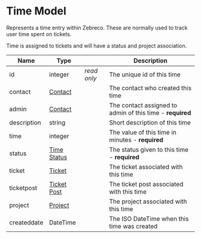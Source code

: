 # Time Model

Represents a time entry within Zebreco. These are normally used to track user time spent on tickets.

Time is assigned to tickets and will have a status and project association.


| Name          | Type                              |               | Description                                               |
|---------------|-----------------------------------|---------------|-----------------------------------------------------------|
| id            | integer                           | _read only_   | The unique id of this time                                |
| contact       | [Contact](api-contact.md)         |               | The contact who created this time                         |
| admin         | [Contact](api-contact.md)         |               | The contact assigned to admin of this time - **required** |
| description   | string                            |               | Short description of this time                            |
| time          | integer                           |               | The value of this time in minutes - **required**          |
| status        | [Time Status](api-timestatus.md)  |               | The status given to this time - **required**              |
| ticket        | [Ticket](api-ticket.md)           |               | The ticket associated with this time                      |
| ticketpost    | [Ticket Post](api-ticketpost.md)  |               | The ticket post associated with this time                 |
| project       | [Project](api-project.md)         |               | The project associated with this time                     |
| createddate   | DateTime                          |               | The ISO DateTime when this time was created               |